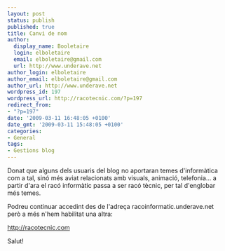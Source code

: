 ```yaml
---
layout: post
status: publish
published: true
title: Canvi de nom
author:
  display_name: Booletaire
  login: elboletaire
  email: elboletaire@gmail.com
  url: http://www.underave.net
author_login: elboletaire
author_email: elboletaire@gmail.com
author_url: http://www.underave.net
wordpress_id: 197
wordpress_url: http://racotecnic.com/?p=197
redirect_from:
- "?p=197"
date: '2009-03-11 16:48:05 +0100'
date_gmt: '2009-03-11 15:48:05 +0100'
categories:
- General
tags:
- Gestions blog
---
```


Donat que alguns dels usuaris del blog no aportaran temes d'informàtica com a tal, sinó més aviat relacionats amb visuals, animació, telefonia... a partir d'ara el racó informàtic passa a ser racó tècnic, per tal d'englobar més temes.

Podreu continuar accedint des de l'adreça racoinformatic.underave.net però a més n'hem habilitat una altra:

<a href="http://racotecnic.com" target="_self">http://racotecnic.com</a>

Salut!
